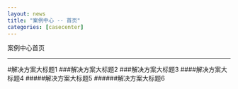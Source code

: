 ```yaml
---
layout: news
title: "案例中心 -- 首页"
categories: [casecenter]
---
```

案例中心首页
<hr/>
#解决方案大标题1
###解决方案大标题2
###解决方案大标题3
####解决方案大标题4
#####解决方案大标题5
######解决方案大标题6